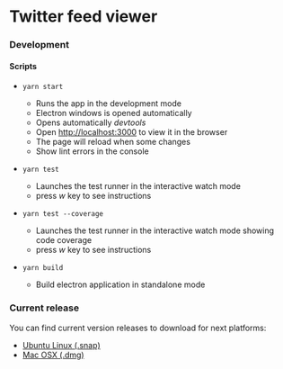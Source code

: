 # Twitter feed viewer

### Development
#### Scripts

* `yarn start`
    * Runs the app in the development mode
    * Electron windows is opened automatically
    * Opens automatically _devtools_
    * Open [http://localhost:3000](http://localhost:3000) to view it in the browser
    * The page will reload when some changes
    * Show lint errors in the console

* `yarn test`
    * Launches the test runner in the interactive watch mode
    * press *w* key to see instructions
    
* `yarn test --coverage`
    * Launches the test runner in the interactive watch mode showing code coverage
    * press *w* key to see instructions

*  `yarn build`
    * Build electron application in standalone mode

### Current release
You can find current version releases to download for next platforms:
* [Ubuntu Linux (.snap)](dist/twitter-feed-viewer_1.0.0_amd64.snap)
* [Mac OSX (.dmg)](dist/twitter-feed-viewer-1.0.0.dmg)
